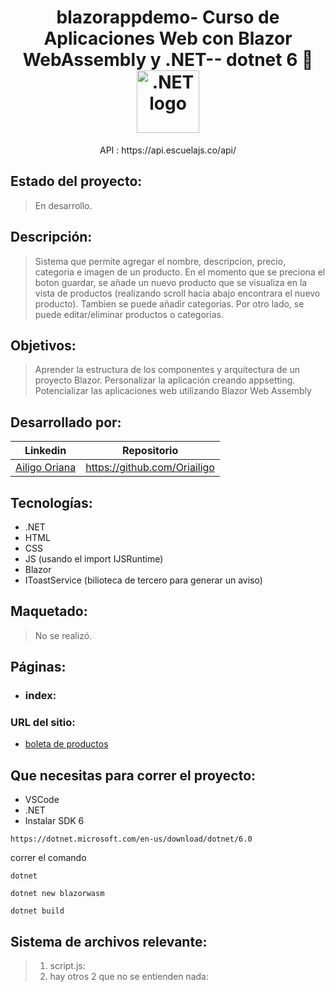 <h1 align="center"> 
 blazorappdemo- Curso de Aplicaciones Web con Blazor WebAssembly y .NET-- dotnet 6 💚  
<img width="100" src="https://static.platzi.com/cdn-cgi/image/width=1024,quality=50,format=auto/media/achievements/piezas-aplicaciones-web-blazor-erbassembly-net_buenas-practicas-y-codigo-limpio-en-.png" alt=".NET logo"></a></h1>
<p align="center"> 
<span> API </span>: https://api.escuelajs.co/api/
</p>


## Estado del proyecto:
> En desarrollo.
## Descripción:
> Sistema que permite agregar el nombre, descripcion, precio, categoria e imagen de un producto. En el momento que se preciona el boton guardar, se añade un nuevo producto que se visualiza en la vista de productos (realizando scroll hacia abajo encontrara el nuevo producto). Tambien se puede añadir categorias. Por otro lado, se puede editar/eliminar productos o categorias.
## Objetivos: 
> Aprender la estructura de los componentes y arquitectura de un proyecto Blazor.
> Personalizar la aplicación creando appsetting.
> Potencializar las aplicaciones web utilizando Blazor Web Assembly
## Desarrollado por:
| Linkedin | Repositorio |
| -------  | ------- |
| [Ailigo Oriana](linkedin.com/in/oriana-ailigo) | https://github.com/Oriailigo |
## Tecnologías:
* .NET
* HTML
* CSS
* JS (usando el import IJSRuntime)
* Blazor
* IToastService (bilioteca de tercero para generar un aviso)
## Maquetado:
> No se realizó.
## Páginas:
  * ### index:

### URL del sitio:  
* [boleta de productos](https://github.com/vuejs/vue/blob/dev/.github/CONTRIBUTING.md)
## Que necesitas para correr el proyecto:
 * VSCode 
 * .NET 
 * Instalar SDK 6
```
https://dotnet.microsoft.com/en-us/download/dotnet/6.0

```
correr el comando 

```
dotnet

```

```
dotnet new blazorwasm

```

```
dotnet build 

```

## Sistema de archivos relevante:
> 1) script.js: 
> 2) hay otros 2 que no se entienden nada:
